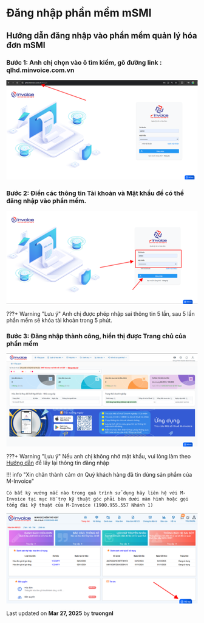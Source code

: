 # **Đăng nhập phần mềm mSMI**

## **Hướng dẫn đăng nhập vào phần mềm quản lý hóa đơn mSMI**

### Bước 1: Anh chị chọn vào ô tìm kiếm, gõ đường link : qlhd.minvoice.com.vn

![Hình 1](../../assets/images/invoice1/msmi_dangNhap_1.png)


### Bước 2: Điền các thông tin Tài khoản và Mật khẩu để có thể đăng nhập vào phần mềm.

![Hình 2](../../assets/images/invoice1/msmi_dangNhap_2.png)

???+ Warning "Lưu ý"
    Anh chị được phép nhập sai thông tin 5 lần, sau 5 lần phần mềm sẽ khóa tài khoản trong 5 phút. 

### Bước 3: Đăng nhập thành công, hiển thị được Trang chủ của phần mềm

![Hình 3](../../assets/images/invoice1/msmi_dangNhap_3.png)

???+ Warning "Lưu ý"
    Nếu anh chị không nhớ mật khẩu, vui lòng làm theo [Hướng dẫn](lay-mat-khau.md) để lấy lại thông tin đăng nhập

!!! info "Xin chân thành cảm ơn Quý khách hàng đã tin dùng sản phẩm của M-Invoice"

    Có bất kỳ vướng mắc nào trong quá trình sử dụng hãy liên hệ với M-Invoice tại mục Hỗ trợ kỹ thuật góc phải bên dưới màn hình hoặc gọi tổng đài kỹ thuật của M-Invoice (1900.955.557 Nhánh 1)


![Hình 5](../../assets/images/invoice1/1.0_suaTienBangTay_5.png)




<div class="last-updated">Last updated on <strong>Mar 27, 2025</strong> by <strong>truongnl</strong></div>
